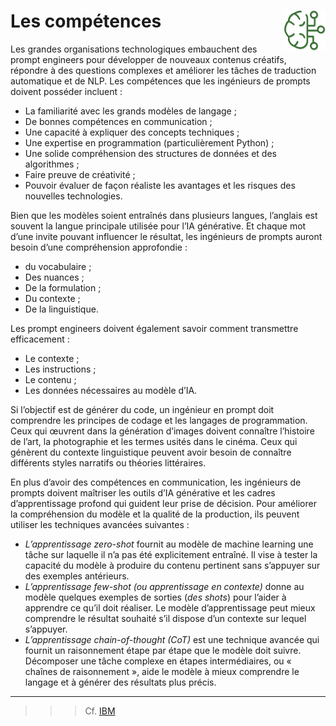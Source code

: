 # **Les compétences**  <a href="../"><img src="https://github.com/MiKL5/BI/raw/master/assets/bi.svg" alt="Les intelligences artificielles" align="right" height="64px"></a></h1>

Les grandes organisations technologiques embauchent des prompt engineers pour développer de nouveaux contenus créatifs, répondre à des questions complexes et améliorer les tâches de traduction automatique et de NLP. Les compétences que les ingénieurs de prompts doivent posséder incluent :
 * La familiarité avec les grands modèles de langage ;
 * De bonnes compétences en communication ;
 * Une capacité à expliquer des concepts techniques ;
 * Une expertise en programmation (particulièrement Python) ;
 * Une solide compréhension des structures de données et des algorithmes ;
 * Faire preuve de créativité ;
 * Pouvoir évaluer de façon réaliste les avantages et les risques des nouvelles technologies.

Bien que les modèles soient entraînés dans plusieurs langues, l’anglais est souvent la langue principale utilisée pour l’IA générative. Et chaque mot d’une invite pouvant influencer le résultat, les ingénieurs de prompts auront besoin d’une compréhension approfondie :
* du vocabulaire ;
* Des nuances ;
* De la formulation ; 
* Du contexte ;
* De la linguistique.

Les prompt engineers doivent également savoir comment transmettre efficacement :
* Le contexte ;
* Les instructions ;
* Le contenu ;
* Les données nécessaires au modèle d’IA.

Si l’objectif est de générer du code, un ingénieur en prompt doit comprendre les principes de codage et les langages de programmation. Ceux qui œuvrent dans la génération d’images doivent connaître l’histoire de l’art, la photographie et les termes usités dans le cinéma. Ceux qui génèrent du contexte linguistique peuvent avoir besoin de connaître différents styles narratifs ou théories littéraires.

En plus d’avoir des compétences en communication, les ingénieurs de prompts doivent maîtriser les outils d’IA générative et les cadres d’apprentissage profond qui guident leur prise de décision. Pour améliorer la compréhension du modèle et la qualité de la production, ils peuvent utiliser les techniques avancées suivantes :
* _L’apprentissage zero-shot_ fournit au modèle de machine learning une tâche sur laquelle il n’a pas été explicitement entraîné. Il vise à tester la capacité du modèle à produire du contenu pertinent sans s’appuyer sur des exemples antérieurs.
* _L’apprentissage few-shot (ou apprentissage en contexte)_ donne au modèle quelques exemples de sorties (_des shots_) pour l’aider à apprendre ce qu’il doit réaliser. Le modèle d’apprentissage peut mieux comprendre le résultat souhaité s’il dispose d’un contexte sur lequel s’appuyer.
* _L’apprentissage chain-of-thought (CoT)_ est une technique avancée qui fournit un raisonnement étape par étape que le modèle doit suivre. Décomposer une tâche complexe en étapes intermédiaires, ou « chaînes de raisonnement », aide le modèle à mieux comprendre le langage et à générer des résultats plus précis.
___
>>> Cf. [IBM](https://www.ibm.com/fr-fr/topics/prompt-engineering)